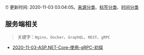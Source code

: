 :alarm_clock: 更新时间: 2020-11-03 03:04:05。[来源分类](../README.md)、[标签分类](../TAGS.md)、[时间分类](../TIMELINE.md)

## 服务端相关


> 关键字：`Nginx`、`Docker`、`GraphQL`、`REST`、`gRPC`



- [2020-11-03-ASP.NET-Core-使用-gRPC-初探](https://toutiao.io/k/4t92uge) 